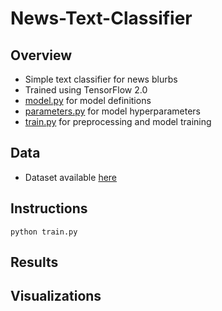 # News-Text-Classifier

## Overview
* Simple text classifier for news blurbs
* Trained using TensorFlow 2.0
* [model.py](https://github.com/mikepatel/News-Text-Classifier/blob/master/model.py) for model definitions
* [parameters.py](https://github.com/mikepatel/News-Text-Classifier/blob/master/parameters.py) for model hyperparameters
* [train.py](https://github.com/mikepatel/News-Text-Classifier/blob/master/train.py) for preprocessing and model training

## Data
* Dataset available [here](https://github.com/mikepatel/News-Text-Classifier/blob/master/data/bbc-text.csv)

## Instructions
```
python train.py
```

## Results

## Visualizations
